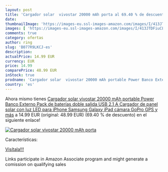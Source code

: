 ```yaml
---
layout: post
title: 'Cargador solar  vivostar 20000 mAh porta al 69.40 % de descuento'
date: 
thumbnailImage: 'https://images-eu.ssl-images-amazon.com/images/I/413JTDFiuCL._SL200_.jpg'
images: [ 'https://images-eu.ssl-images-amazon.com/images/I/413JTDFiuCL._SL200_.jpg' ]
comments: true
category: ofertas
author: ring
slug: 'B077R9LKCJ-es'
description:
actualPrice: 14.99 EUR
currency: EUR
price: 14.99
comparePrice: 48.99 EUR
inStock: true
prodname: 'Cargador solar  vivostar 20000 mAh portable Power Banco Externo Pack de baterías doble salida USB  2.1 A  Cargador de panel solar con luz LED para iPhone  Samsung Galaxy  iPad  cámara GoPro  GPS y más'
country: 'es'
---
```


Ahora mismo tienes [Cargador solar  vivostar 20000 mAh portable Power Banco Externo Pack de baterías doble salida USB  2.1 A  Cargador de panel solar con luz LED para iPhone  Samsung Galaxy  iPad  cámara GoPro  GPS y más](https://www.amazon.es/dp/B077R9LKCJ/?tag=tolees-21) a 14.99 EUR (original: 48.99 EUR) (69.40 %  de descuento) en el siguiente enlace!

[![Cargador solar  vivostar 20000 mAh porta](https://images-eu.ssl-images-amazon.com/images/I/413JTDFiuCL._SL200_.jpg)](https://www.amazon.es/dp/B077R9LKCJ/?tag=tolees-21)

Características:


[Visítala!!!](https://www.amazon.es/dp/B077R9LKCJ/?tag=tolees-21)

Links participate in Amazon Associate program and might generate a comission on qualifying sales
